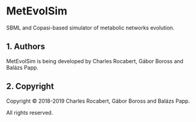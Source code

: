 # MetEvolSim

SBML and Copasi-based simulator of metabolic networks evolution.

## 1. Authors <a name="authors"></a>

MetEvolSim is being developed by Charles Rocabert, Gábor Boross and Balázs Papp.

## 2. Copyright <a name="copyright"></a>

Copyright &copy; 2018-2019 Charles Rocabert, Gábor Boross and Balázs Papp.

All rights reserved.
